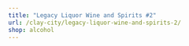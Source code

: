```yaml
---
title: "Legacy Liquor Wine and Spirits #2"
url: /clay-city/legacy-liquor-wine-and-spirits-2/
shop: alcohol
---
```

